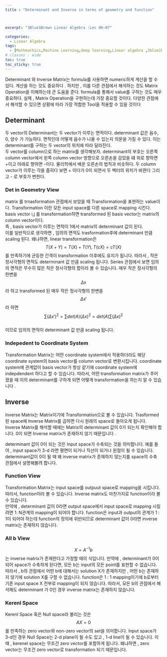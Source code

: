 ```yaml
---
title : "Determinant and Inverse in terms of geometry and function"



excerpt: "3Blue1Brown Linear Algebra :Lec 06~07"

categories:
  - Linear Algebra
tags:
  - [Mathmathics,Machine Learning,deep learning,Linear algebra ,3blue1brown]
# classes : wide
toc: true
toc_sticky: true
---
```


Determinant 와 Inverse Matrix는 formula를 사용하면 numeric하게 계산을 할 수 있다. 계산을 하는 것도 중요하다 . 하지만 , 이를 다른 관점에서 해석하는 것도 Matrix Operation을 이해하는데 큰 도움을 준다. formula를 통해서 value를 구하는 것도 매우 중요하다. 실제 , Matrix Operation을 구현하는데 가장 중요할 것이다. 다양한 관점에서 해석할 수 있으면 상황에 따라 가장 적합한 Tool을 적용할 수 있을 것이다
## Determinant
두 vector의 Determinant는 두 vector가 이루는 면적이다. determinant 값은 음수, 0, 양수 가 가능하다. 면적인데 어떻게 음수가 나올 수 있는지 의문을 가질 수 있다. 이는 determinant를 구하는 두 vector의 위치에 따라 달라진다.   
두 vector를 column으로 하는 matrix를 생각해보자. determinant의 부호는 오른쪽 column vector에서 왼쪽 column vector 방향으로 오른손을 감았을 떄 위로 향하면 +이고 아래로 향하면 -이다. 물리학에서 배운 오른손의 법칙과 비슷하다. 
두 column vector가 이루는 각을 좁히다 보면 + 이다가 0이 되면서 두 벡터의 위치가 바뀐다 그리고 - 로 부호가 변한다.
 
### Det in Geometry View
 matrix 를 trnasformation 관점에서 보았을 때 Transformation을 표현하는 value이다. Transformation 이란 모든 input space를 다른 space로 mapping 시킨다. basis vector i,j 를 transformation하면 transformed 된 basis vector는 matrix의 column vector이다.   
 즉 , basis vector가 이루는 면적이 1에서 matrix의 determinant 값이 된다.   
 이를 일반적으로 생각하면 , 임의의 면적도 trasformation후에 determinant 만큼 scaling 된다. 왜냐하면, linear transformation은 $$ T(X+Y) = T(X) + T(Y) , T(cX)=c T(X)$$ 를 만족하기에 균등한 간격이 transformation 이후에도 유지가 됩니다. 따라서 , 작은 정사각형의 면적도 determinant 값 만큼 scaling 됩니다. Series 관점에서 보면 임의의 면적은 무수히 많은 작은 정사각형의 합이라 볼 수 있습니다. 매우 작은 정사각형의 한변을  $$ \Delta x $$ 라 하고 transformed 된 매우 작은 정사각형의 한변을  $$ \Delta x' $$ 라 하면 
 $$ \sum (\Delta x')^{2} = \sum det(A) (\Delta x)^{2} = det(A) \sum  (\Delta x)^{2}  $$  
 이므로 임의의 면적이 determinant 값 만큼 scaling 됩니다. 

### Indepedent to Coordinate System

Transformation Matrix는 어떤 coordinate system에서 적용하더라도 해당 coordinate system의 basis vector를 column vector로 변환시킵니다. coordinate system에 관계없이 basis vector가 항상 같기에 coordinate system에 indepdendent 하다고 할 수 있습니다. 따라서, 어떤 transformation matrix가 주어졌을 때 이의 determinant를 구하게 되면 어떻게 transformation을 하는지 알 수 있습니다 .




## Inverse

Inverse Matrix는 Matrix이기에 Transformation으로 볼 수 있습니다. Trasformed 된 space에 Inverse Matrix를 곱하면 다시 원래의 space로 돌아오게 됩니다. Inverse Matrix를 해석할 때에는 Matrix의 determinant 값이 0가 되는지 확인해야 합니다. 0이 되면 Inverse matrix가 존재하지 않기 때문입니다 .

 determinant 값이 0이 되는 것은 Input space가 수축되는 것을 의미합니다. 예를 들어 , input space가 3-d 라면 평면이 되거나 직선이 되거나 원점이 될 수 있습니다. determinant값이 0이 될 때 왜 inverse matrix가 존재하지 않는지를 space의 수축 관점에서 설명해볼려 합니다. 

### Function View
Transformation Matrix는 input space를 outpuut space로 mapping을 시킵니다. 따라서, function이라 볼 수 있습니다. Inverse matrix도 마찬가지로 function이라 볼 수 있습니다.  
만약에 , determinant 값이 0라면  output space에서 input space로 mapping 시킬려면 1: N관계의 mapping이 되어야 합니다. function은 input과 output의 관계가 1 : 1이 되어야 하는데 function의 정의에 위반되므로 determinant 값이 0라면 inverse matrix는 존재하지 않습니다. 

### All b View

$$ X = A^{-1} b $$ 는 inverse matrix가 존재한다고 가정할 때의 식입니다. 만약에 , determinant가 0이 되어 space가 수축하게 된다면, 모든 b는 input의 모든 point를 표현할 수 없습니다. 따라서 , b의 관점에서 어떤 b에 대해서는 solution X가 존재하지만 , 어떤 b는 존재하지 않기에 solution X를 구할 수 없습니다.  function은 1 : 1 mapping이기에 b로부터 기존 input space X 전부로 mapping이 되지 않습니다. 따라서, 모든 b의 관점에서 해석해도 determinant 가 0인 경우 inverse matrix는 존재하지 않습니다.

### Kerenl Space 


Kerenl Space 혹은 Null space라 불리는 것은   $$ AX  = 0 $$ 를 만족하는 zero vector와 non-zero vector의 set을 의미합니다. Input space가 3-d인 경우 Null Space는 2-d plane이 될 수도 있고 , 1-d line이 될 수 있습니다. 이 때 , kerenel space는 무조건 zero vector를 포함하게 됩니다. 왜냐하면 , zero vector는 무조건 zero vector로 transformation 되기 때문입니다. 

